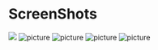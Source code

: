 # ScreenShots
![](StartPage.gif)
![picture](Login.png)
![picture](League.jpeg)
![picture](Table.jpeg)
![picture](Match.jpeg)
